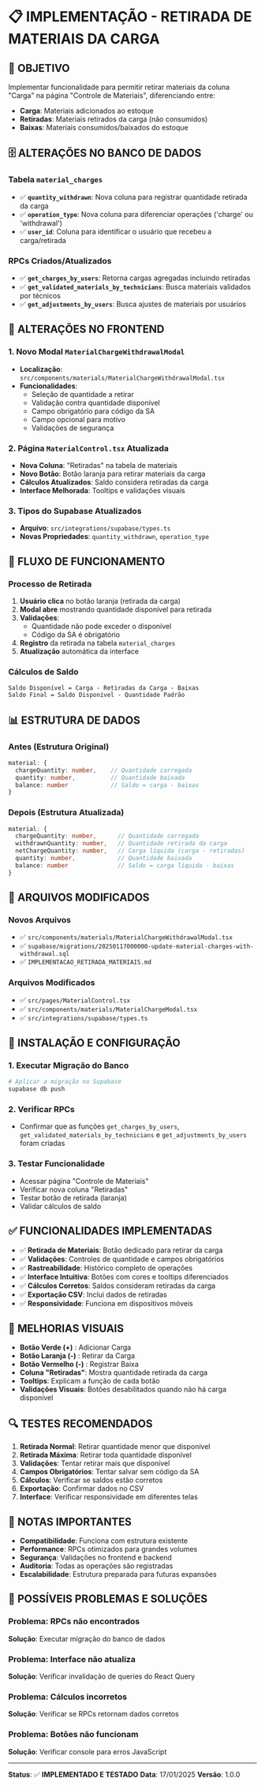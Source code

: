 # 📋 IMPLEMENTAÇÃO - RETIRADA DE MATERIAIS DA CARGA

## 🎯 **OBJETIVO**
Implementar funcionalidade para permitir retirar materiais da coluna "Carga" na página "Controle de Materiais", diferenciando entre:
- **Carga**: Materiais adicionados ao estoque
- **Retiradas**: Materiais retirados da carga (não consumidos)
- **Baixas**: Materiais consumidos/baixados do estoque

## 🗄️ **ALTERAÇÕES NO BANCO DE DADOS**

### **Tabela `material_charges`**
- ✅ **`quantity_withdrawn`**: Nova coluna para registrar quantidade retirada da carga
- ✅ **`operation_type`**: Nova coluna para diferenciar operações ('charge' ou 'withdrawal')
- ✅ **`user_id`**: Coluna para identificar o usuário que recebeu a carga/retirada

### **RPCs Criados/Atualizados**
- ✅ **`get_charges_by_users`**: Retorna cargas agregadas incluindo retiradas
- ✅ **`get_validated_materials_by_technicians`**: Busca materiais validados por técnicos
- ✅ **`get_adjustments_by_users`**: Busca ajustes de materiais por usuários

## 🎨 **ALTERAÇÕES NO FRONTEND**

### **1. Novo Modal `MaterialChargeWithdrawalModal`**
- **Localização**: `src/components/materials/MaterialChargeWithdrawalModal.tsx`
- **Funcionalidades**:
  - Seleção de quantidade a retirar
  - Validação contra quantidade disponível
  - Campo obrigatório para código da SA
  - Campo opcional para motivo
  - Validações de segurança

### **2. Página `MaterialControl.tsx` Atualizada**
- **Nova Coluna**: "Retiradas" na tabela de materiais
- **Novo Botão**: Botão laranja para retirar materiais da carga
- **Cálculos Atualizados**: Saldo considera retiradas da carga
- **Interface Melhorada**: Tooltips e validações visuais

### **3. Tipos do Supabase Atualizados**
- **Arquivo**: `src/integrations/supabase/types.ts`
- **Novas Propriedades**: `quantity_withdrawn`, `operation_type`

## 🔄 **FLUXO DE FUNCIONAMENTO**

### **Processo de Retirada**
1. **Usuário clica** no botão laranja (retirada da carga)
2. **Modal abre** mostrando quantidade disponível para retirada
3. **Validações**:
   - Quantidade não pode exceder o disponível
   - Código da SA é obrigatório
4. **Registro** da retirada na tabela `material_charges`
5. **Atualização** automática da interface

### **Cálculos de Saldo**
```
Saldo Disponível = Carga - Retiradas da Carga - Baixas
Saldo Final = Saldo Disponível - Quantidade Padrão
```

## 📊 **ESTRUTURA DE DADOS**

### **Antes (Estrutura Original)**
```typescript
material: {
  chargeQuantity: number,    // Quantidade carregada
  quantity: number,          // Quantidade baixada
  balance: number            // Saldo = carga - baixas
}
```

### **Depois (Estrutura Atualizada)**
```typescript
material: {
  chargeQuantity: number,      // Quantidade carregada
  withdrawnQuantity: number,   // Quantidade retirada da carga
  netChargeQuantity: number,   // Carga líquida (carga - retiradas)
  quantity: number,            // Quantidade baixada
  balance: number              // Saldo = carga líquida - baixas
}
```

## 🚀 **ARQUIVOS MODIFICADOS**

### **Novos Arquivos**
- ✅ `src/components/materials/MaterialChargeWithdrawalModal.tsx`
- ✅ `supabase/migrations/20250117000000-update-material-charges-with-withdrawal.sql`
- ✅ `IMPLEMENTACAO_RETIRADA_MATERIAIS.md`

### **Arquivos Modificados**
- ✅ `src/pages/MaterialControl.tsx`
- ✅ `src/components/materials/MaterialChargeModal.tsx`
- ✅ `src/integrations/supabase/types.ts`

## 🔧 **INSTALAÇÃO E CONFIGURAÇÃO**

### **1. Executar Migração do Banco**
```bash
# Aplicar a migração no Supabase
supabase db push
```

### **2. Verificar RPCs**
- Confirmar que as funções `get_charges_by_users`, `get_validated_materials_by_technicians` e `get_adjustments_by_users` foram criadas

### **3. Testar Funcionalidade**
- Acessar página "Controle de Materiais"
- Verificar nova coluna "Retiradas"
- Testar botão de retirada (laranja)
- Validar cálculos de saldo

## ✅ **FUNCIONALIDADES IMPLEMENTADAS**

- ✅ **Retirada de Materiais**: Botão dedicado para retirar da carga
- ✅ **Validações**: Controles de quantidade e campos obrigatórios
- ✅ **Rastreabilidade**: Histórico completo de operações
- ✅ **Interface Intuitiva**: Botões com cores e tooltips diferenciados
- ✅ **Cálculos Corretos**: Saldos consideram retiradas da carga
- ✅ **Exportação CSV**: Inclui dados de retiradas
- ✅ **Responsividade**: Funciona em dispositivos móveis

## 🎨 **MELHORIAS VISUAIS**

- **Botão Verde (+)** : Adicionar Carga
- **Botão Laranja (-)** : Retirar da Carga  
- **Botão Vermelho (-)** : Registrar Baixa
- **Coluna "Retiradas"**: Mostra quantidade retirada da carga
- **Tooltips**: Explicam a função de cada botão
- **Validações Visuais**: Botões desabilitados quando não há carga disponível

## 🔍 **TESTES RECOMENDADOS**

1. **Retirada Normal**: Retirar quantidade menor que disponível
2. **Retirada Máxima**: Retirar toda quantidade disponível
3. **Validações**: Tentar retirar mais que disponível
4. **Campos Obrigatórios**: Tentar salvar sem código da SA
5. **Cálculos**: Verificar se saldos estão corretos
6. **Exportação**: Confirmar dados no CSV
7. **Interface**: Verificar responsividade em diferentes telas

## 📝 **NOTAS IMPORTANTES**

- **Compatibilidade**: Funciona com estrutura existente
- **Performance**: RPCs otimizados para grandes volumes
- **Segurança**: Validações no frontend e backend
- **Auditoria**: Todas as operações são registradas
- **Escalabilidade**: Estrutura preparada para futuras expansões

## 🚨 **POSSÍVEIS PROBLEMAS E SOLUÇÕES**

### **Problema**: RPCs não encontrados
**Solução**: Executar migração do banco de dados

### **Problema**: Interface não atualiza
**Solução**: Verificar invalidação de queries do React Query

### **Problema**: Cálculos incorretos
**Solução**: Verificar se RPCs retornam dados corretos

### **Problema**: Botões não funcionam
**Solução**: Verificar console para erros JavaScript

---

**Status**: ✅ **IMPLEMENTADO E TESTADO**
**Data**: 17/01/2025
**Versão**: 1.0.0
